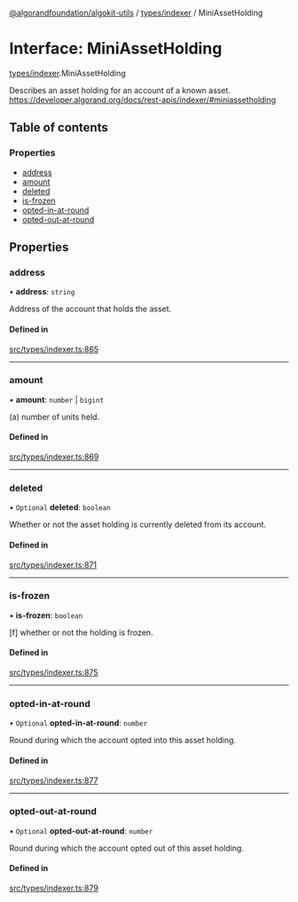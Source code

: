 [@algorandfoundation/algokit-utils](../README.md) / [types/indexer](../modules/types_indexer.md) / MiniAssetHolding

# Interface: MiniAssetHolding

[types/indexer](../modules/types_indexer.md).MiniAssetHolding

Describes an asset holding for an account of a known asset. https://developer.algorand.org/docs/rest-apis/indexer/#miniassetholding

## Table of contents

### Properties

- [address](types_indexer.MiniAssetHolding.md#address)
- [amount](types_indexer.MiniAssetHolding.md#amount)
- [deleted](types_indexer.MiniAssetHolding.md#deleted)
- [is-frozen](types_indexer.MiniAssetHolding.md#is-frozen)
- [opted-in-at-round](types_indexer.MiniAssetHolding.md#opted-in-at-round)
- [opted-out-at-round](types_indexer.MiniAssetHolding.md#opted-out-at-round)

## Properties

### address

• **address**: `string`

Address of the account that holds the asset.

#### Defined in

[src/types/indexer.ts:865](https://github.com/algorandfoundation/algokit-utils-ts/blob/main/src/types/indexer.ts#L865)

___

### amount

• **amount**: `number` \| `bigint`

(a) number of units held.

#### Defined in

[src/types/indexer.ts:869](https://github.com/algorandfoundation/algokit-utils-ts/blob/main/src/types/indexer.ts#L869)

___

### deleted

• `Optional` **deleted**: `boolean`

Whether or not the asset holding is currently deleted from its account.

#### Defined in

[src/types/indexer.ts:871](https://github.com/algorandfoundation/algokit-utils-ts/blob/main/src/types/indexer.ts#L871)

___

### is-frozen

• **is-frozen**: `boolean`

[f] whether or not the holding is frozen.

#### Defined in

[src/types/indexer.ts:875](https://github.com/algorandfoundation/algokit-utils-ts/blob/main/src/types/indexer.ts#L875)

___

### opted-in-at-round

• `Optional` **opted-in-at-round**: `number`

Round during which the account opted into this asset holding.

#### Defined in

[src/types/indexer.ts:877](https://github.com/algorandfoundation/algokit-utils-ts/blob/main/src/types/indexer.ts#L877)

___

### opted-out-at-round

• `Optional` **opted-out-at-round**: `number`

Round during which the account opted out of this asset holding.

#### Defined in

[src/types/indexer.ts:879](https://github.com/algorandfoundation/algokit-utils-ts/blob/main/src/types/indexer.ts#L879)
